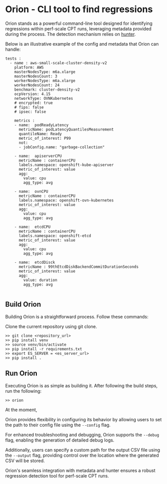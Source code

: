 # Orion - CLI tool to find regressions
Orion stands as a powerful command-line tool designed for identifying regressions within perf-scale CPT runs, leveraging metadata provided during the process. The detection mechanism relies on [hunter](https://github.com/datastax-labs/hunter).

Below is an illustrative example of the config and metadata that Orion can handle:

```
tests :
  - name : aws-small-scale-cluster-density-v2
    platform: AWS
    masterNodesType: m6a.xlarge
    masterNodesCount: 3
    workerNodesType: m6a.xlarge
    workerNodesCount: 24
    benchmark: cluster-density-v2
    ocpVersion: 4.15
    networkType: OVNKubernetes
    # encrypted: true
    # fips: false
    # ipsec: false

    metrics : 
    - name:  podReadyLatency
      metricName: podLatencyQuantilesMeasurement
      quantileName: Ready
      metric_of_interest: P99
      not: 
      - jobConfig.name: "garbage-collection"
      
    - name:  apiserverCPU
      metricName : containerCPU
      labels.namespace: openshift-kube-apiserver
      metric_of_interest: value
      agg:
        value: cpu
        agg_type: avg

    - name:  ovnCPU
      metricName : containerCPU
      labels.namespace: openshift-ovn-kubernetes
      metric_of_interest: value
      agg:
        value: cpu
        agg_type: avg

    - name:  etcdCPU
      metricName : containerCPU
      labels.namespace: openshift-etcd
      metric_of_interest: value
      agg:
        value: cpu
        agg_type: avg
    
    - name:  etcdDisck
      metricName : 99thEtcdDiskBackendCommitDurationSeconds
      metric_of_interest: value
      agg:
        value: duration
        agg_type: avg


```

## Build Orion
Building Orion is a straightforward process. Follow these commands:

Clone the current repository using git clone.

```
>> git clone <repository_url>
>> pip install venv
>> source venv/bin/activate
>> pip install -r requirements.txt
>> export ES_SERVER = <es_server_url>
>> pip install .
```
## Run Orion
Executing Orion is as simple as building it. After following the build steps, run the following:
```
>> orion
```
At the moment, 

Orion provides flexibility in configuring its behavior by allowing users to set the path to their config file using the ```--config``` flag. 

For enhanced troubleshooting and debugging, Orion supports the ```--debug``` flag, enabling the generation of detailed debug logs. 

Additionally, users can specify a custom path for the output CSV file using the ```--output``` flag, providing control over the location where the generated CSV will be stored.

Orion's seamless integration with metadata and hunter ensures a robust regression detection tool for perf-scale CPT runs.


